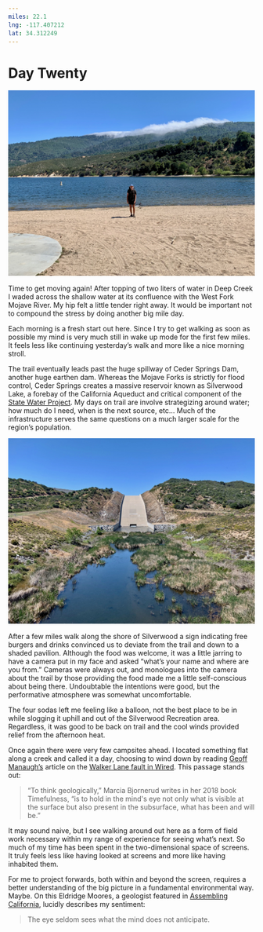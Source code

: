 ```yaml
---
miles: 22.1
lng: -117.407212
lat: 34.312249
---
```


# Day Twenty

![r:75](2019-05-08.jpeg)

Time to get moving again! After topping of two liters of water in Deep Creek I waded across the shallow water at its confluence with the West Fork Mojave River. My hip felt a little tender right away. It would be important not to compound the stress by doing another big mile day.

Each morning is a fresh start out here. Since I try to get walking as soon as possible my mind is very much still in wake up mode for the first few miles. It feels less like continuing yesterday’s walk and more like a nice morning stroll.

<!-- more -->

The trail eventually leads past the huge spillway of Ceder Springs Dam, another huge earthen dam. Whereas the Mojave Forks is strictly for flood control, Ceder Springs creates a massive reservoir known as Silverwood Lake, a forebay of the California Aqueduct and critical component of the [State Water Project](https://en.wikipedia.org/wiki/California_State_Water_Project). My days on trail are involve strategizing around water; how much do I need, when is the next source, etc… Much of the infrastructure serves the same questions on a much larger scale for the region’s population.

![r:75](2019-05-08-2.jpeg)

After a few miles walk along the shore of Silverwood a sign indicating free burgers and drinks convinced us to deviate from the trail and down to a shaded pavilion. Although the food was welcome, it was a little jarring to have a camera put in my face and asked “what’s your name and where are you from.” Cameras were always out, and monologues into the camera about the trail by those providing the food made me a little self-conscious about being there. Undoubtable the intentions were good, but the performative atmosphere was somewhat uncomfortable.

The four sodas left me feeling like a balloon, not the best place to be in while slogging it uphill and out of the Silverwood Recreation area. Regardless, it was good to be back on trail and the cool winds provided relief from the afternoon heat.

Once again there were very few campsites ahead. I located something flat along a creek and called it a day, choosing to wind down by reading [Geoff Manaugh’s](http://www.bldgblog.com) article on the [Walker Lane fault in Wired](https://www.wired.com/story/walker-lane-move-over-san-andreas-fault/). This passage stands out:

> “To think geologically,” Marcia Bjornerud writes in her 2018 book Timefulness, “is to hold in the mind's eye not only what is visible at the surface but also present in the subsurface, what has been and will be.”

It may sound naive, but I see walking around out here as a form of field work necessary within my range of experience for seeing what’s next. So much of my time has been spent in the two-dimensional space of screens. It truly feels less like having looked at screens and more like having inhabited them.

For me to project forwards, both within and beyond the screen, requires a better understanding of the big picture in a fundamental environmental way. Maybe. On this Eldridge Moores, a geologist featured in [Assembling California](https://www.goodreads.com/book/show/19898.Assembling_California), lucidly describes my sentiment:

> The eye seldom sees what the mind does not anticipate.